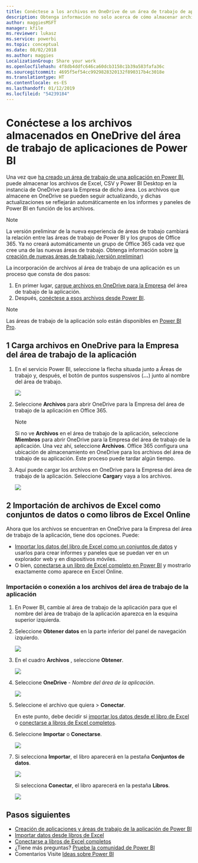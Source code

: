 ```yaml
---
title: Conéctese a los archivos en OneDrive de un área de trabajo de aplicaciones de Power BI
description: Obtenga información no solo acerca de cómo almacenar archivos de Excel, CSV y Power BI Desktop, sino también de cómo conectarse a ellos en el OneDrive de su área de trabajo de la aplicación de Power BI.
author: maggiesMSFT
manager: kfile
ms.reviewer: lukasz
ms.service: powerbi
ms.topic: conceptual
ms.date: 08/02/2018
ms.author: maggies
LocalizationGroup: Share your work
ms.openlocfilehash: 4f8db4ddfc646ca60dcb3158c1b39a583fafa36c
ms.sourcegitcommit: 4695f5ef54cc9929828320132f890317b4c3018e
ms.translationtype: HT
ms.contentlocale: es-ES
ms.lasthandoff: 01/12/2019
ms.locfileid: "54239184"
---
```

# <a name="connect-to-files-stored-in-onedrive-for-your-power-bi-app-workspace"></a>Conéctese a los archivos almacenados en OneDrive del área de trabajo de aplicaciones de Power BI
Una vez que [ha creado un área de trabajo de una aplicación en Power BI](service-create-distribute-apps.md), puede almacenar los archivos de Excel, CSV y Power BI Desktop en la instancia de OneDrive para la Empresa de dicho área. Los archivos que almacene en OneDrive se pueden seguir actualizando, y dichas actualizaciones se reflejarán automáticamente en los informes y paneles de Power BI en función de los archivos. 

> [!NOTE]
> La versión preliminar de la nueva experiencia de áreas de trabajo cambiará la relación entre las áreas de trabajo de Power BI y los grupos de Office 365. Ya no creará automáticamente un grupo de Office 365 cada vez que cree una de las nuevas áreas de trabajo. Obtenga información sobre [la creación de nuevas áreas de trabajo (versión preliminar)](service-create-the-new-workspaces.md)

La incorporación de archivos al área de trabajo de una aplicación es un proceso que consta de dos pasos: 

1. En primer lugar, [cargue archivos en OneDrive para la Empresa](service-connect-to-files-in-app-workspace-onedrive-for-business.md#1-upload-files-to-the-onedrive-for-business-for-your-app-workspace) del área de trabajo de la aplicación.
2. Después, [conéctese a esos archivos desde Power BI](service-connect-to-files-in-app-workspace-onedrive-for-business.md#2-import-excel-files-as-datasets-or-as-excel-online-workbooks).

> [!NOTE]
> Las áreas de trabajo de la aplicación solo están disponibles en [Power BI Pro](service-features-license-type.md).
> 
> 

## <a name="1-upload-files-to-the-onedrive-for-business-for-your-app-workspace"></a>1 Carga archivos en OneDrive para la Empresa del área de trabajo de la aplicación
1. En el servicio Power BI, seleccione la flecha situada junto a Áreas de trabajo y, después, el botón de puntos suspensivos (**...**) junto al nombre del área de trabajo. 
   
   ![](media/service-connect-to-files-in-app-workspace-onedrive-for-business/power-bi-app-ellipsis.png)
2. Seleccione **Archivos** para abrir OneDrive para la Empresa del área de trabajo de la aplicación en Office 365.
   
   > [!NOTE]
   > Si no ve **Archivos** en el área de trabajo de la aplicación, seleccione **Miembros** para abrir OneDrive para la Empresa del área de trabajo de la aplicación. Una vez ahí, seleccione **Archivos**. Office 365 configura una ubicación de almacenamiento en OneDrive para los archivos del área de trabajo de su aplicación. Este proceso puede tardar algún tiempo. 
   > 
   > 
3. Aquí puede cargar los archivos en OneDrive para la Empresa del área de trabajo de la aplicación. Seleccione **Cargar**y vaya a los archivos.
   
   ![](media/service-connect-to-files-in-app-workspace-onedrive-for-business/pbi_grpfilesonedrive.png)

## <a name="2-import-excel-files-as-datasets-or-as-excel-online-workbooks"></a>2 Importación de archivos de Excel como conjuntos de datos o como libros de Excel Online
Ahora que los archivos se encuentran en OneDrive para la Empresa del área de trabajo de la aplicación, tiene dos opciones. Puede: 

* [Importar los datos del libro de Excel como un conjuntos de datos](service-get-data-from-files.md) y usarlos para crear informes y paneles que se puedan ver en un explorador web y en dispositivos móviles.
* O bien, [conectarse a un libro de Excel completo en Power BI](service-excel-workbook-files.md) y mostrarlo exactamente como aparece en Excel Online.

### <a name="import-or-connect-to-the-files-in-your-app-workspace"></a>Importación o conexión a los archivos del área de trabajo de la aplicación
1. En Power BI, cambie al área de trabajo de la aplicación para que el nombre del área de trabajo de la aplicación aparezca en la esquina superior izquierda. 
2. Seleccione **Obtener datos** en la parte inferior del panel de navegación izquierdo. 
   
   ![](media/service-connect-to-files-in-app-workspace-onedrive-for-business/power-bi-app-get-data-button.png)
3. En el cuadro **Archivos** , seleccione **Obtener**.
   
   ![](media/service-connect-to-files-in-app-workspace-onedrive-for-business/pbi_getfiles.png)
4. Seleccione **OneDrive** - *Nombre del área de la aplicación*.
   
    ![](media/service-connect-to-files-in-app-workspace-onedrive-for-business/pbi_grp_one_drive_shrpt.png)
5. Seleccione el archivo que quiera > **Conectar**.
   
    En este punto, debe decidir si [importar los datos desde el libro de Excel](service-get-data-from-files.md) o [conectarse a libros de Excel completos](service-excel-workbook-files.md).
6. Seleccione **Importar** o **Conectarse**.
   
    ![](media/service-connect-to-files-in-app-workspace-onedrive-for-business/pbi_importexceldataorwholecrop.png)
7. Si selecciona **Importar**, el libro aparecerá en la pestaña **Conjuntos de datos**. 
   
    ![](media/service-connect-to-files-in-app-workspace-onedrive-for-business/power-bi-app-excel-file-import.png)
   
    Si selecciona **Conectar**, el libro aparecerá en la pestaña **Libros**.
   
    ![](media/service-connect-to-files-in-app-workspace-onedrive-for-business/power-bi-app-excel-file-connect.png)

## <a name="next-steps"></a>Pasos siguientes
* [Creación de aplicaciones y áreas de trabajo de la aplicación de Power BI](service-create-distribute-apps.md)
* [Importar datos desde libros de Excel](service-get-data-from-files.md)
* [Conectarse a libros de Excel completos](service-excel-workbook-files.md)
* ¿Tiene más preguntas? [Pruebe la comunidad de Power BI](http://community.powerbi.com/)
* Comentarios Visite [Ideas sobre Power BI](https://ideas.powerbi.com/forums/265200-power-bi)

